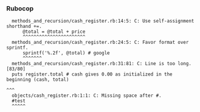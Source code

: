 ### Rubocop

      methods_and_recursion/cash_register.rb:14:5: C: Use self-assignment shorthand +=.
          @total = @total + price
          ^^^^^^^^^^^^^^^^^^^^^^^
      methods_and_recursion/cash_register.rb:24:5: C: Favor format over sprintf.
          sprintf('%.2f', @total) # google
          ^^^^^^^
      methods_and_recursion/cash_register.rb:31:81: C: Line is too long. [83/80]
      puts register.total # cash gives 0.00 as initialized in the beginning (cash, total)
                                                                                      ^^^
      objects/cash_register.rb:1:1: C: Missing space after #.
      #test
      ^^^^^
